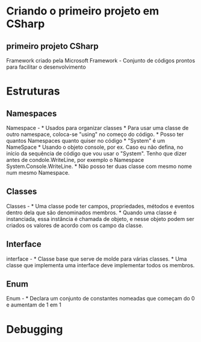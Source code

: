 # Criando o primeiro projeto em CSharp
## primeiro projeto CSharp

Framework criado pela Microsoft
Framework - Conjunto de códigos prontos para facilitar o desenvolvimento

# Estruturas
## Namespaces

Namespace - * Usados para organizar classes
            * Para usar uma classe de outro namespace, coloca-se "using" no começo do código.
            * Posso ter quantos Namespaces quanto quiser no código
            * "System" é um NameSpace
            * Usando o objeto console, por ex. Caso eu não defina, no início da sequência de código que vou usar o "System". Tenho que dizer antes de condole.WriteLine, por exemplo o Namespace System.Console.WriteLine.
            * Não posso ter duas classe com mesmo nome num mesmo Namespace.

## Classes

Classes -   * Uma classe pode ter campos, propriedades, métodos e eventos dentro dela que 
            são denominados membros.
            * Quando uma classe é instanciada, essa instância é chamada de objeto, e nesse objeto podem ser criados os valores de acordo com os campo da classe.

## Interface 

interface - * Classe base que serve de molde para várias classes.
            * Uma classe que implementa uma interface deve implementar todos os membros.

## Enum

Enum -      * Declara um conjunto de constantes nomeadas que começam do 0 
            e aumentam de 1 em 1 


# Debugging


